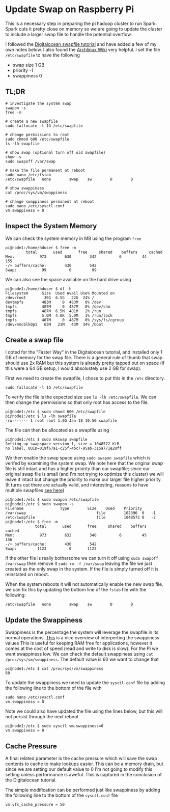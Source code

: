 # Update Swap on Raspberry Pi
This is a necessary step in preparing the pi hadoop cluster to run Spark. Spark cuts it pretty close on memory so we are going to update the cluster to include a larger swap file to handle the potential overflow.

I followed the [Digitalocean swapfile tutorial](https://www.digitalocean.com/community/tutorials/how-to-add-swap-on-ubuntu-14-04) and have added a few of my own notes below. I also found the [Archlinux Wiki](https://wiki.archlinux.org/index.php/swap) very helpful. I set the file `/etc/swapfile` to have the following

- swap size 1 GB
- priority -1
- swappiness 0


## TL;DR

    # investigate the system swap
    swapon -s
    free -m

    # create a new swapfile
    sudo fallocate -l 1G /etc/swapfile

    # change permissions to root
    sudo chmod 600 /etc/swapfile
    ls -lh swapfile

    # show swap (optional turn off old swapfile)
    show -s
    sudo swapoff /var/swap

    # make the file permanent at reboot
    sudo nano /etc/fstab
    /etc/swapfile   none   		swap	sw		  0   	   0

    # show swappiness
    cat /proc/sys/vm/swappiness

    # change swappiness permanent at reboot
    sudo nano /etc/sysctl.conf
    vm.swappiness = 0





## Inspect the System Memory

We can check the system memory in MB using the program `free`

    pi@node1:/home/hduser $ free -m
             total       used       free     shared    buffers     cached
    Mem:           973        630        342          6         44        155
    -/+ buffers/cache:        430        542
    Swap:           99          0         99

We can also see the space available on the hard drive using

    pi@node1:/home/hduser $ df -h
    Filesystem      Size  Used Avail Use% Mounted on
    /dev/root        30G  6.5G   22G  24% /
    devtmpfs        483M     0  483M   0% /dev
    tmpfs           487M     0  487M   0% /dev/shm
    tmpfs           487M  6.5M  481M   2% /run
    tmpfs           5.0M  4.0K  5.0M   1% /run/lock
    tmpfs           487M     0  487M   0% /sys/fs/cgroup
    /dev/mmcblk0p1   63M   21M   43M  34% /boot

## Create a swap file
I opted for the "Faster Way" in the Digitalocean tutorial, and installed only 1 GB of memory for the swap file. There is a general rule of thumb that swap should use 2x RAM but this system is already pretty tapped out on space (if this were a 64 GB setup, I would absolustely use 2 GB for swap).

First we need to create the swapfile, I chose to put this in the `/etc` directory.

    sudo fallocate -l 1G /etc/swapfile

To verify the file is the expected size use `ls -lh /etc/swapfile`. We can then change the permissions so that only root has access to the file.

    pi@node1:/etc $ sudo chmod 600 /etc/swapfile
    pi@node1:/etc $ ls -lh swapfile
    -rw------- 1 root root 1.0G Jan 18 10:50 swapfile

The file can then be allocated as a swapfile using

    pi@node1:/etc $ sudo mkswap swapfile
    Setting up swapspace version 1, size = 1048572 KiB
    no label, UUID=019f67a1-c25f-4bc7-95ab-315a771e20ff

We then enable the swap space using `sudo swapon swapfile` which is verifed by examining the system swap. We note here that the original swap file is still intact and has a higher priority than our swapfile; since our original swap file is small (and I'm not trying to optimize this cluster) we will leave it intact but change the priority to make our larger file higher priority. (It turns out there are actually valid, and interesting, reasons to have multiple swapfiles [see here](https://unix.stackexchange.com/questions/84453/what-is-the-purpose-of-multiple-swap-files))

    pi@node1:/etc $ sudo swapon /etc/swapfile
    pi@node1:/etc $ sudo swapon -s
    Filename				Type		Size	Used	Priority
    /var/swap                              	file    	102396	0	-1
    /etc/swapfile                          	file    	1048572	0	-2
    pi@node1:/etc $ free -m
                 total       used       free     shared    buffers     cached
    Mem:           973        632        340          6         45        156
    -/+ buffers/cache:        430        542
    Swap:         1123          0       1123


If the other file is really bothersome we can turn it off using `sudo swapoff /var/swap` then remove it `sudo rm -f /var/swap` leaving the file we just created as the only swap in the system. If the file is simply turned off it is reinstated on reboot.


When the system reboots it will not automatically enable the new swap file, we can fix this by updating the bottom line of the `fstab` file with the following:

    /etc/swapfile   none   		swap	sw		  0   	   0

## Update the Swappiness
Swappiness is the percentage the system will leverage the swapfile in its normal operations. [This](https://en.wikipedia.org/wiki/Swappiness) is a nice overview of interperting the swappiness values This is useful for keeping RAM free for applications, however it comes at the cost of speed (read and write to disk is slow). For the Pi we want swappiness low. We can check the default swappiness using `cat /proc/sys/vm/swappiness`. The default value is 60 we want to change that

    pi@node1:/etc $ cat /proc/sys/vm/swappiness
    60

To update the swappiness we need to update the `sysctl.conf` file by adding the following line to the bottom of the file with

    sudo nano /etc/sysctl.conf
    vm.swappiness = 0


Note we could also have updated the file using the lines below, but this will not persist through the next reboot

    pi@node1:/etc $ sudo sysctl vm.swappiness=0
    vm.swappiness = 0


## Cache Pressure
A final related parameter is the cache pressure which will save the swap contents to cache to make lookups easier. This can be a memory drain, but since we are setting our default value to 0 I'm not going to modify this setting unless performance is aweful. This is captured in the conclusion of the Digitalocean tutorial.

The simple modification can be performed just like swappiness by adding the following line to the bottom of the `sysctl.conf` file

    vm.vfs_cache_pressure = 50
